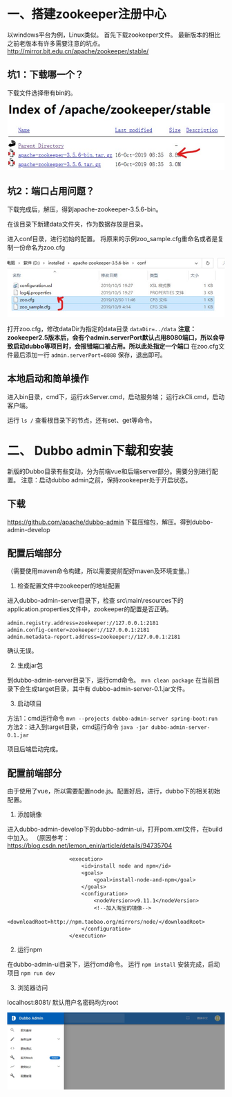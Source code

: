 # 一、搭建zookeeper注册中心
以windows平台为例，Linux类似。
首先下载zookeeper文件。
最新版本的相比之前老版本有许多需要注意的坑点。  
http://mirror.bit.edu.cn/apache/zookeeper/stable/

## 坑1：下载哪一个？

下载文件选择带有bin的。

![下载文件选择bin](images/1.jpg)

## 坑2：端口占用问题？

下载完成后，解压，得到apache-zookeeper-3.5.6-bin。 

在该目录下新建data文件夹，作为数据存放是目录。

进入conf目录，进行初始的配置。
将原来的示例zoo_sample.cfg重命名或者是复制一份命名为zoo.cfg

![img](images/2修改conf.jpg)

打开zoo.cfg，修改dataDir为指定的data目录 `dataDir=../data` 
**注意：zookeeper2.5版本后，会有个admin.serverPort默认占用8080端口，所以会导致启动dubbo等项目时，会报错端口被占用。所以此处指定一个端口**
在zoo.cfg文件最后添加一行 `admin.serverPort=8888` 
保存，退出即可。

## 本地启动和简单操作

进入bin目录，cmd下，运行zkServer.cmd，启动服务端；
运行zkCli.cmd，启动客户端。

运行 `ls /` 查看根目录下的节点，还有set、get等命令。

# 二、 Dubbo admin下载和安装

新版的Dubbo目录有些变动，分为前端vue和后端server部分。需要分别进行配置。
注意：启动dubbo admin之前，保持zookeeper处于开启状态。

## 下载

https://github.com/apache/dubbo-admin
下载压缩包，解压。得到dubbo-admin-develop

## 配置后端部分

（需要使用maven命令构建，所以需要提前配好maven及环境变量。）

1. 检查配置文件中zookeeper的地址配置

进入dubbo-admin-server目录下，检查
src\main\resources下的application.properties文件中，zookeeper的配置是否正确。

``` 
admin.registry.address=zookeeper://127.0.0.1:2181
admin.config-center=zookeeper://127.0.0.1:2181
admin.metadata-report.address=zookeeper://127.0.0.1:2181
```

确认无误。

2. 生成jar包

到dubbo-admin-server目录下，运行cmd命令。 `mvn clean package` 
在当前目录下会生成target目录，其中有
dubbo-admin-server-0.1.jar文件。

3. 启动项目

方法1：cmd运行命令 `mvn --projects dubbo-admin-server spring-boot:run ` 
方法2：进入到target目录，cmd运行命令 `java -jar dubbo-admin-server-0.1.jar` 

项目后端启动完成。

## 配置前端部分

由于使用了vue，所以需要配置node.js。配置好后，进行，dubbo下的相关初始配置。

1. 添加镜像

进入dubbo-admin-develop下的dubbo-admin-ui，打开pom.xml文件，在build中加入。
（原因参考：https://blog.csdn.net/lemon_enir/article/details/94735704

``` 
                    <execution>
                        <id>install node and npm</id>
                        <goals>
                            <goal>install-node-and-npm</goal>
                        </goals>
                        <configuration>
                            <nodeVersion>v9.11.1</nodeVersion>
							<!--加入淘宝的镜像-->							
							<downloadRoot>http://npm.taobao.org/mirrors/node/</downloadRoot>
                        </configuration>
                    </execution>
```

2. 运行npm

在dubbo-admin-ui目录下，运行cmd命令。
运行 `npm install` 
安装完成，启动项目 `npm run dev` 

3. 浏览器访问

localhost:8081/
默认用户名密码均为root

![dubbo前端页面](images/3dubbo前端页面.jpg)


